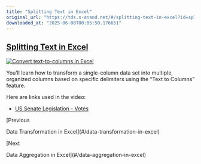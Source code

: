 ```yaml
---
title: "Splitting Text in Excel"
original_url: "https://tds.s-anand.net/#/splitting-text-in-excel?id=splitting-text-in-excel"
downloaded_at: "2025-06-08T00:05:50.176651"
---
```


[Splitting Text in Excel](#/splitting-text-in-excel?id=splitting-text-in-excel)
-------------------------------------------------------------------------------

[![Convert text-to-columns in Excel](https://i.ytimg.com/vi_webp/fQeADnqiOAg/sddefault.webp)](https://youtu.be/fQeADnqiOAg)

You’ll learn how to transform a single-column data set into multiple, organized columns based on specific delimiters using the “Text to Columns” feature.

Here are links used in the video:

* [US Senate Legislation - Votes](https://www.senate.gov/legislative/votes_new.htm)

[Previous

Data Transformation in Excel](#/data-transformation-in-excel)

[Next

Data Aggregation in Excel](#/data-aggregation-in-excel)